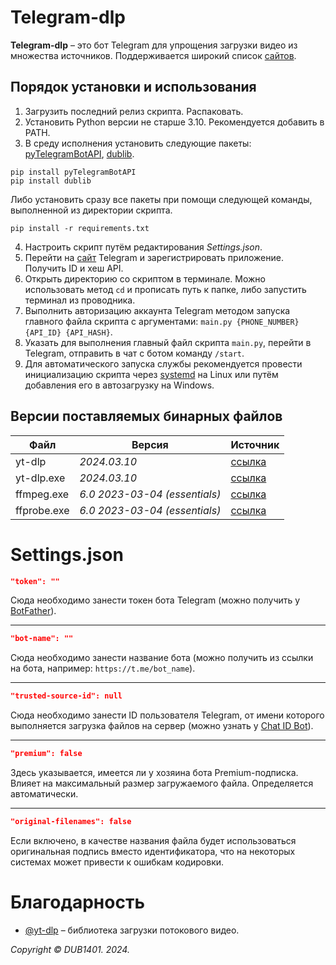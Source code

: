 # Telegram-dlp
**Telegram-dlp** – это бот Telegram для упрощения загрузки видео из множества источников. Поддерживается широкий список [сайтов](https://github.com/yt-dlp/yt-dlp).

## Порядок установки и использования
1. Загрузить последний релиз скрипта. Распаковать.
2. Установить Python версии не старше 3.10. Рекомендуется добавить в PATH.
3. В среду исполнения установить следующие пакеты: [pyTelegramBotAPI](https://github.com/eternnoir/pyTelegramBotAPI), [dublib](https://github.com/DUB1401/dublib).
```
pip install pyTelegramBotAPI
pip install dublib
```
Либо установить сразу все пакеты при помощи следующей команды, выполненной из директории скрипта.
```
pip install -r requirements.txt
```
4. Настроить скрипт путём редактирования _Settings.json_.
5. Перейти на [сайт](https://my.telegram.org) Telegram и зарегистрировать приложение. Получить ID и хеш API.
6. Открыть директорию со скриптом в терминале. Можно использовать метод `cd` и прописать путь к папке, либо запустить терминал из проводника.
7. Выполнить авторизацию аккаунта Telegram методом запуска главного файла скрипта с аргументами: `main.py {PHONE_NUMBER} {API_ID} {API_HASH}`.
8. Указать для выполнения главный файл скрипта `main.py`, перейти в Telegram, отправить в чат с ботом команду `/start`.
9. Для автоматического запуска службы рекомендуется провести инициализацию скрипта через [systemd](systemd/README.md) на Linux или путём добавления его в автозагрузку на Windows.

## Версии поставляемых бинарных файлов
| Файл        | Версия                        | Источник                                                           |
|-------------|-------------------------------|--------------------------------------------------------------------|
| yt-dlp      | _2024.03.10_                  | [ссылка](https://github.com/yt-dlp/yt-dlp/releases/tag/2024.03.10) |
| yt-dlp.exe  | _2024.03.10_                  | [ссылка](https://github.com/yt-dlp/yt-dlp/releases/tag/2024.03.10) |
| ffmpeg.exe  | _6.0 2023-03-04 (essentials)_ | [ссылка](https://github.com/GyanD/codexffmpeg/releases/tag/6.0)    |
| ffprobe.exe | _6.0 2023-03-04 (essentials)_ | [ссылка](https://github.com/GyanD/codexffmpeg/releases/tag/6.0)    |

# Settings.json
```JSON
"token": ""
```
Сюда необходимо занести токен бота Telegram (можно получить у [BotFather](https://t.me/BotFather)).
___
```JSON
"bot-name": ""
```
Сюда необходимо занести название бота (можно получить из ссылки на бота, например: `https://t.me/bot_name`).
___
```JSON
"trusted-source-id": null
```
Сюда необходимо занести ID пользователя Telegram, от имени которого выполняется загрузка файлов на сервер (можно узнать у [Chat ID Bot](https://t.me/chat_id_echo_bot)).
___

```JSON
"premium": false
```
Здесь указывается, имеется ли у хозяина бота Premium-подписка. Влияет на максимальный размер загружаемого файла. Определяется автоматически.
___

```JSON
"original-filenames": false
```
Если включено, в качестве названия файла будет использоваться оригинальная подпись вместо идентификатора, что на некоторых системах может привести к ошибкам кодировки.

# Благодарность
* [@yt-dlp](https://github.com/yt-dlp) – библиотека загрузки потокового видео.

_Copyright © DUB1401. 2024._